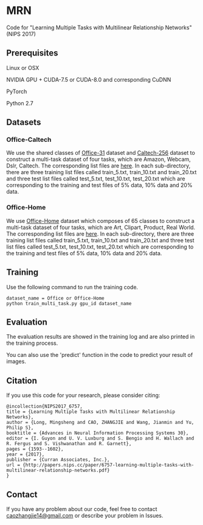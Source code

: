 # MRN
Code for "Learning Multiple Tasks with Multilinear Relationship Networks" (NIPS 2017)

## Prerequisites
Linux or OSX

NVIDIA GPU + CUDA-7.5 or CUDA-8.0 and corresponding CuDNN

PyTorch

Python 2.7

## Datasets
### Office-Caltech
We use the shared classes of [Office-31](https://people.eecs.berkeley.edu/~jhoffman/domainadapt/) dataset and [Caltech-256](http://www.vision.caltech.edu/Image_Datasets/Caltech256/) dataset to construct a multi-task dataset of four tasks, which are Amazon, Webcam, Dslr, Caltech. The corresponding list files are [here](./data/office). In each sub-directory, there are three training list files called train_5.txt, train_10.txt and train_20.txt and three test list files called test_5.txt, test_10.txt, test_20.txt which are corresponding to the training and test files of 5% data, 10% data and 20% data.

### Office-Home
We use [Office-Home](http://hemanthdv.org/OfficeHome-Dataset/) dataset which composes of 65 classes to construct a multi-task dataset of four tasks, which are Art, Clipart, Product, Real World. The corresponding list files are [here](./data/office-home). In each sub-directory, there are three training list files called train_5.txt, train_10.txt and train_20.txt and three test list files called test_5.txt, test_10.txt, test_20.txt which are corresponding to the training and test files of 5% data, 10% data and 20% data.

## Training
Use the following command to run the training code.
```
dataset_name = Office or Office-Home
python train_multi_task.py gpu_id dataset_name
```

## Evaluation
The evaluation results are showed in the training log and are also printed in the training process.

You can also use the 'predict' function in the code to predict your result of images.


## Citation
If you use this code for your research, please consider citing:
```
@incollection{NIPS2017_6757,
title = {Learning Multiple Tasks with Multilinear Relationship Networks},
author = {Long, Mingsheng and CAO, ZHANGJIE and Wang, Jianmin and Yu, Philip S},
booktitle = {Advances in Neural Information Processing Systems 30},
editor = {I. Guyon and U. V. Luxburg and S. Bengio and H. Wallach and R. Fergus and S. Vishwanathan and R. Garnett},
pages = {1593--1602},
year = {2017},
publisher = {Curran Associates, Inc.},
url = {http://papers.nips.cc/paper/6757-learning-multiple-tasks-with-multilinear-relationship-networks.pdf}
}
```
## Contact
If you have any problem about our code, feel free to contact caozhangjie14@gmail.com or describe your problem in Issues.

